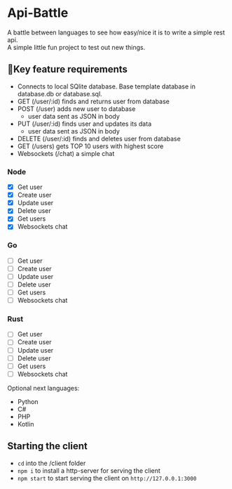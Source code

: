 # Api-Battle
A battle between languages to see how easy/nice it is to write a simple rest api.  
A simple little fun project to test out new things.

## 🔑Key feature requirements
- Connects to local SQlite database. Base template database in database.db or database.sql.
- GET (/user/:id) finds and returns user from database
- POST (/user) adds new user to database
  - user data sent as JSON in body
- PUT (/user/:id) finds user and updates its data
  - user data sent as JSON in body
- DELETE (/user/:id) finds and deletes user from database
- GET (/users) gets TOP 10 users with highest score
- Websockets (/chat) a simple chat


### Node
- [x] Get user
- [x] Create user
- [x] Update user
- [x] Delete user
- [x] Get users
- [x] Websockets chat

### Go
- [ ] Get user
- [ ] Create user
- [ ] Update user
- [ ] Delete user
- [ ] Get users
- [ ] Websockets chat

### Rust
- [ ] Get user
- [ ] Create user
- [ ] Update user
- [ ] Delete user
- [ ] Get users
- [ ] Websockets chat

Optional next languages:
- Python
- C#
- PHP
- Kotlin



## Starting the client
- ``cd`` into the /client folder
- ``npm i`` to install a http-server for serving the client
- ``npm start`` to start serving the client on ``http://127.0.0.1:3000``
